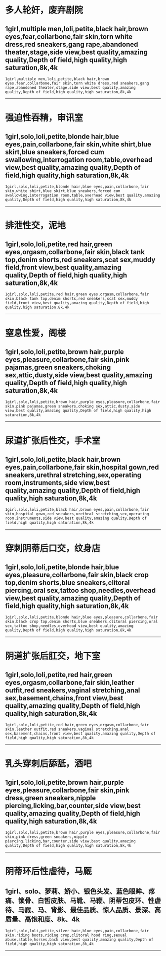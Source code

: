 # 多人轮奸，废弃剧院
## 1girl,multiple men,loli,petite,black hair,brown eyes,fear,collarbone,fair skin,torn white dress,red sneakers,gang rape,abandoned theater,stage,side view,best quality,amazing quality,Depth of field,high quality,high saturation,8k,4k
```
1girl,multiple men,loli,petite,black hair,brown eyes,fear,collarbone,fair skin,torn white dress,red sneakers,gang rape,abandoned theater,stage,side view,best quality,amazing quality,Depth of field,high quality,high saturation,8k,4k
```
---
# 强迫性吞精，审讯室
## 1girl,solo,loli,petite,blonde hair,blue eyes,pain,collarbone,fair skin,white shirt,blue skirt,blue sneakers,forced cum swallowing,interrogation room,table,overhead view,best quality,amazing quality,Depth of field,high quality,high saturation,8k,4k
```
1girl,solo,loli,petite,blonde hair,blue eyes,pain,collarbone,fair skin,white shirt,blue skirt,blue sneakers,forced cum swallowing,interrogation room,table,overhead view,best quality,amazing quality,Depth of field,high quality,high saturation,8k,4k
```
---
# 排泄性交，泥地
## 1girl,solo,loli,petite,red hair,green eyes,orgasm,collarbone,fair skin,black tank top,denim shorts,red sneakers,scat sex,muddy field,front view,best quality,amazing quality,Depth of field,high quality,high saturation,8k,4k
```
1girl,solo,loli,petite,red hair,green eyes,orgasm,collarbone,fair skin,black tank top,denim shorts,red sneakers,scat sex,muddy field,front view,best quality,amazing quality,Depth of field,high quality,high saturation,8k,4k
```
---
# 窒息性爱，阁楼
## 1girl,solo,loli,petite,brown hair,purple eyes,pleasure,collarbone,fair skin,pink pajamas,green sneakers,choking sex,attic,dusty,side view,best quality,amazing quality,Depth of field,high quality,high saturation,8k,4k
```
1girl,solo,loli,petite,brown hair,purple eyes,pleasure,collarbone,fair skin,pink pajamas,green sneakers,choking sex,attic,dusty,side view,best quality,amazing quality,Depth of field,high quality,high saturation,8k,4k
```
---
# 尿道扩张后性交，手术室
## 1girl,solo,loli,petite,black hair,brown eyes,pain,collarbone,fair skin,hospital gown,red sneakers,urethral stretching,sex,operating room,instruments,side view,best quality,amazing quality,Depth of field,high quality,high saturation,8k,4k
```
1girl,solo,loli,petite,black hair,brown eyes,pain,collarbone,fair skin,hospital gown,red sneakers,urethral stretching,sex,operating room,instruments,side view,best quality,amazing quality,Depth of field,high quality,high saturation,8k,4k
```
---
# 穿刺阴蒂后口交，纹身店
## 1girl,solo,loli,petite,blonde hair,blue eyes,pleasure,collarbone,fair skin,black crop top,denim shorts,blue sneakers,clitoral piercing,oral sex,tattoo shop,needles,overhead view,best quality,amazing quality,Depth of field,high quality,high saturation,8k,4k
```
1girl,solo,loli,petite,blonde hair,blue eyes,pleasure,collarbone,fair skin,black crop top,denim shorts,blue sneakers,clitoral piercing,oral sex,tattoo shop,needles,overhead view,best quality,amazing quality,Depth of field,high quality,high saturation,8k,4k
```
---
# 阴道扩张后肛交，地下室
## 1girl,solo,loli,petite,red hair,green eyes,orgasm,collarbone,fair skin,leather outfit,red sneakers,vaginal stretching,anal sex,basement,chains,front view,best quality,amazing quality,Depth of field,high quality,high saturation,8k,4k
```
1girl,solo,loli,petite,red hair,green eyes,orgasm,collarbone,fair skin,leather outfit,red sneakers,vaginal stretching,anal sex,basement,chains,front view,best quality,amazing quality,Depth of field,high quality,high saturation,8k,4k
```
---
# 乳头穿刺后舔舐，酒吧
## 1girl,solo,loli,petite,brown hair,purple eyes,pleasure,collarbone,fair skin,pink dress,green sneakers,nipple piercing,licking,bar,counter,side view,best quality,amazing quality,Depth of field,high quality,high saturation,8k,4k
```
1girl,solo,loli,petite,brown hair,purple eyes,pleasure,collarbone,fair skin,pink dress,green sneakers,nipple piercing,licking,bar,counter,side view,best quality,amazing quality,Depth of field,high quality,high saturation,8k,4k
```
---
# 阴蒂环后性虐待，马厩
##   1girl、solo、萝莉、娇小、银色头发、蓝色眼眸、疼痛、锁骨、白皙皮肤、马靴、马鞭、阴蒂包皮环、性虐待、马厩、马、背影、最佳品质、惊人品质、景深、高质量、高饱和度、8k、4k 
```
1girl,solo,loli,petite,silver hair,blue eyes,pain,collarbone,fair skin,riding boots,riding crop,clitoral hood ring,sexual abuse,stable,horses,back view,best quality,amazing quality,Depth of field,high quality,high saturation,8k,4k
```
---
